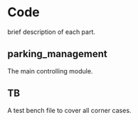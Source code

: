 
# Code

brief description of each part.

## parking_management
The main controlling module.

## TB
A test bench file to cover all corner cases.
